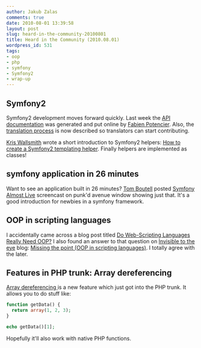 ```yaml
---
author: Jakub Zalas
comments: true
date: 2010-08-01 13:39:58
layout: post
slug: heard-in-the-community-20100801
title: Heard in the Community (2010.08.01)
wordpress_id: 531
tags:
- oop
- php
- symfony
- Symfony2
- wrap-up
---
```


## Symfony2


Symfony2 development moves forward quickly. Last week the [API documentation](http://api.symfony-reloaded.org/PR2/) was generated and put online by [Fabien Potencier](http://twitter.com/fabpot). Also, the [translation process](http://docs.symfony-reloaded.org/contributing/documentation/translations.html) is now described so translators can start contributing.

[Kris Wallsmith](http://twitter.com/kriswallsmith) wrote a short introduction to Symfony2 helpers: [How to create a Symfony2 templating helper](http://kriswallsmith.net/post/878278731/how-to-create-a-symfony2-templating-helper). Finally helpers are implemented as classes!


## symfony application in 26 minutes


Want to see an application built in 26 minutes? [Tom Boutell](http://twitter.com/tommybgoode) posted [Symfony Almost Live](http://window.punkave.com/2010/07/30/symfony-almost-live/) screencast on punk'd avenue window showing just that. It's a good introduction for newbies in a symfony framework.


## OOP in scripting languages


I accidentally came across a blog post titled [Do Web-Scripting Languages Really Need OOP?](http://iamlearningphp.blogspot.com/2010/07/do-web-scripting-languages-really-need.html) I also found an answer to that question on [Invisible to the eye](http://giorgiosironi.blogspot.com) blog: [Missing the point (OOP in scripting languages)](http://giorgiosironi.blogspot.com/2010/07/missing-point-oop-in-scripting.html). I totally agree with the later.


## Features in PHP trunk: Array dereferencing


[Array dereferencing ](http://schlueters.de/blog/archives/138-Features-in-PHP-trunk-Array-dereferencing.html)is a new feature which just got into the PHP trunk. It allows you to do stuff like:

    
```php
function getData() {
  return array(1, 2, 3);
}

echo getData()[1];
```

Hopefully it'll also work with native PHP functions.

